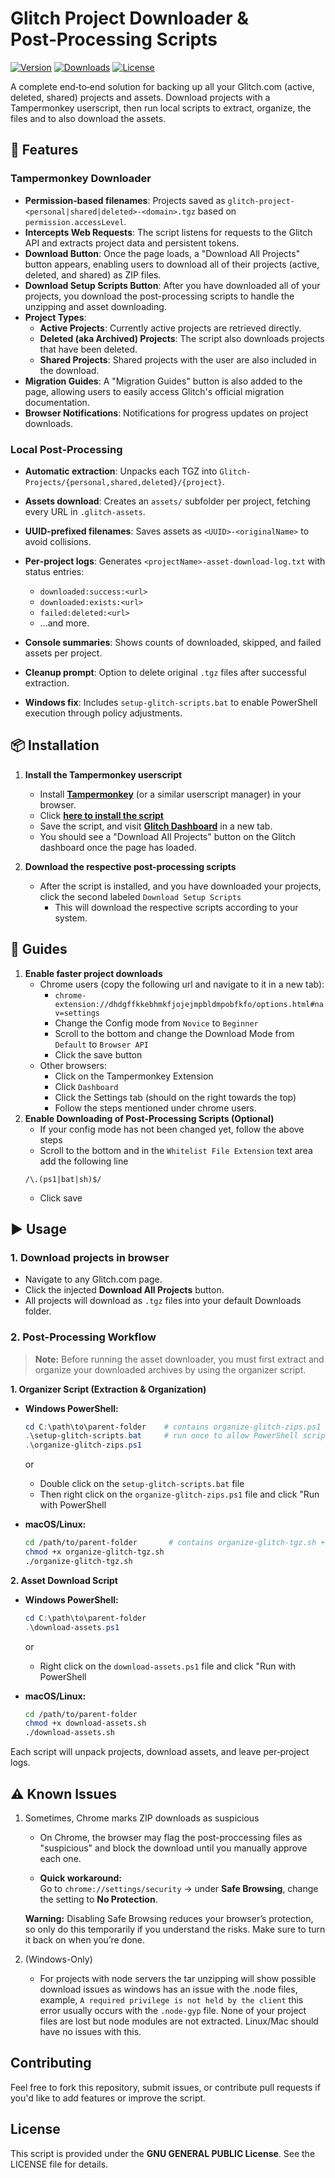 # Glitch Project Downloader & Post‑Processing Scripts

[![Version](https://img.shields.io/github/v/release/ethical38/glitch-project-downloader)](https://github.com/ethical38/glitch-project-downloader/releases)
[![Downloads](https://img.shields.io/github/downloads/ethical38/glitch-project-downloader/total)](https://github.com/ethical38/glitch-project-downloader/releases)
[![License](https://img.shields.io/github/license/ethical38/glitch-project-downloader)](LICENSE)

A complete end‑to‑end solution for backing up all your Glitch.com (active, deleted, shared) projects and assets. Download projects with a Tampermonkey userscript, then run local scripts to extract, organize, the files and to also download the assets.


## 🚀 Features

### Tampermonkey Downloader

* **Permission‑based filenames**: Projects saved as `glitch-project-<personal|shared|deleted>-<domain>.tgz` based on `permission.accessLevel`.
* **Intercepts Web Requests**: The script listens for requests to the Glitch API and extracts project data and persistent tokens.
* **Download Button**: Once the page loads, a "Download All Projects" button appears, enabling users to download all of their projects (active, deleted, and shared) as ZIP files.
* **Download Setup Scripts Button**: After you have downloaded all of your projects, you download the post-processing scripts to handle the unzipping and asset downloading.
* **Project Types**:
   - **Active Projects**: Currently active projects are retrieved directly.
   - **Deleted (aka Archived) Projects**: The script also downloads projects that have been deleted.
   - **Shared Projects**: Shared projects with the user are also included in the download.
* **Migration Guides**: A "Migration Guides" button is also added to the page, allowing users to easily access Glitch's official migration documentation.
* **Browser Notifications**: Notifications for progress updates on project downloads.

### Local Post‑Processing

* **Automatic extraction**: Unpacks each TGZ into `Glitch-Projects/{personal,shared,deleted}/{project}`.
* **Assets download**: Creates an `assets/` subfolder per project, fetching every URL in `.glitch-assets`.
* **UUID‑prefixed filenames**: Saves assets as `<UUID>-<originalName>` to avoid collisions.
* **Per‑project logs**: Generates `<projectName>-asset-download-log.txt` with status entries:

  * `downloaded:success:<url>`
  * `downloaded:exists:<url>`
  * `failed:deleted:<url>`
  * ...and more.
* **Console summaries**: Shows counts of downloaded, skipped, and failed assets per project.
* **Cleanup prompt**: Option to delete original `.tgz` files after successful extraction.
* **Windows fix**: Includes `setup-glitch-scripts.bat` to enable PowerShell execution through policy adjustments.


## 📦 Installation

1. **Install the Tampermonkey userscript**

   * Install **[Tampermonkey](https://www.tampermonkey.net/)** (or a similar userscript manager) in your browser.
   * Click **[here to install the script](https://github.com/ethical38/glitch-project-downloader/releases/latest/download/glitch-project-downloader.user.js)**
   * Save the script, and visit **[Glitch Dashboard](https://glitch.com/dashboard)** in a new tab.
   * You should see a "Download All Projects" button on the Glitch dashboard once the page has loaded.
   
2. **Download the respective post-processing scripts**
   * After the script is installed, and you have downloaded your projects, click the second labeled `Download Setup Scripts`
      * This will download the respective scripts according to your system.

## 📄 Guides
1. **Enable faster project downloads**
   * Chrome users (copy the following url and navigate to it in a new tab):
      *  ```chrome-extension://dhdgffkkebhmkfjojejmpbldmpobfkfo/options.html#nav=settings ```
      * Change the Config mode from `Novice` to `Beginner`
      * Scroll to the bottom and change the Download Mode from `Default` to `Browser API`
      * Click the save button
   * Other browsers:
      * Click on the Tampermonkey Extension
      * Click `Dashboard`
      * Click the Settings tab (should on the right towards the top)
      * Follow the steps mentioned under chrome users.
2. **Enable Downloading of Post-Processing Scripts (Optional)**
   * If your config mode has not been changed yet, follow the above steps
   * Scroll to the bottom and in the `Whitelist File Extension` text area add the following line
   ```text
   /\.(ps1|bat|sh)$/
   ```
   * Click save


## ▶️ Usage

### 1. Download projects in browser
- Navigate to any Glitch.com page.  
- Click the injected **Download All Projects** button.  
- All projects will download as `.tgz` files into your default Downloads folder.

### 2. Post-Processing Workflow

> **Note:** Before running the asset downloader, you must first extract and organize your downloaded archives by using the organizer script.

**1. Organizer Script (Extraction & Organization)**  
- **Windows PowerShell:**  
  ```powershell
  cd C:\path\to\parent-folder    # contains organize-glitch-zips.ps1 + Glitch-Projects\
  .\setup-glitch-scripts.bat     # run once to allow PowerShell scripting
  .\organize-glitch-zips.ps1
   ```
   or

   - Double click on the `setup-glitch-scripts.bat` file
   - Then right click on the `organize-glitch-zips.ps1` file and click "Run with PowerShell

- **macOS/Linux:**

  ```bash
  cd /path/to/parent-folder       # contains organize-glitch-tgz.sh + Glitch-Projects/
  chmod +x organize-glitch-tgz.sh
  ./organize-glitch-tgz.sh
  ```

**2. Asset Download Script**

- **Windows PowerShell:**

  ```powershell
  cd C:\path\to\parent-folder
  .\download-assets.ps1
  ```

  or

  - Right click on the `download-assets.ps1` file and click "Run with PowerShell
* **macOS/Linux:**

  ```bash
  cd /path/to/parent-folder
  chmod +x download-assets.sh
  ./download-assets.sh
  ```

Each script will unpack projects, download assets, and leave per‑project logs.

## ⚠️ Known Issues

1. Sometimes, Chrome marks ZIP downloads as suspicious

   * On Chrome, the browser may flag the post-proccessing files as "suspicious" and block the download until you manually approve each one.

   * **Quick workaround:**  
Go to `chrome://settings/security` → under **Safe Browsing**, change the setting to **No Protection**.

   **Warning:** Disabling Safe Browsing reduces your browser’s protection, so only do this temporarily if you understand the risks. Make sure to turn it back on when you’re done.

2. (Windows-Only)
   * For projects with node servers the tar unzipping will show possible download issues as windows has an issue with the .node files, example, `A required privilege is not held by the client` this error usually occurs with the `.node-gyp` file. None of your project files are lost but node modules are not extracted. Linux/Mac should have no issues with this.


## Contributing

Feel free to fork this repository, submit issues, or contribute pull requests if you'd like to add features or improve the script.

## License

This script is provided under the **GNU GENERAL PUBLIC License**. See the LICENSE file for details.
